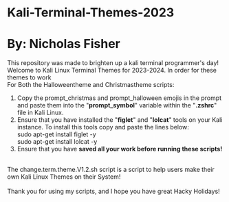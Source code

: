 # Kali-Terminal-Themes-2023
# By: Nicholas Fisher
This repository was made to brighten up a kali terminal programmer's day! Welcome to Kali Linux Terminal Themes for 2023-2024. In order for these themes to work <br />
For Both the Halloweentheme and Christmastheme scripts: <br />
1. Copy the prompt_christmas and prompt_halloween emojis in the prompt and paste them into the "**prompt_symbol**" variable within the "**.zshrc**" file in Kali Linux.
2. Ensure that you have installed the "**figlet**" and "**lolcat**" tools on your Kali instance. To install this tools copy and paste the lines below: <br />
   sudo apt-get install figlet -y <br />
   sudo apt-get install lolcat -y <br />
3. Ensure that you have **saved all your work before running these scripts!** <br />
<br />
The change.term.theme.V1.2.sh script is a script to help users make their own Kali Linux Themes on their System! <br />
<br />
Thank you for using my scripts, and I hope you have great Hacky Holidays!